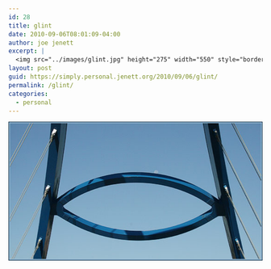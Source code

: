 ```yaml
---
id: 28
title: glint
date: 2010-09-06T08:01:09-04:00
author: joe jenett
excerpt: |
  <img src="../images/glint.jpg" height="275" width="550" style="border:none;" />
layout: post
guid: https://simply.personal.jenett.org/2010/09/06/glint/
permalink: /glint/
categories:
  - personal
---
```

<img loading="lazy" src="../images/glint.jpg" height="275" width="550" style="border:none;" />